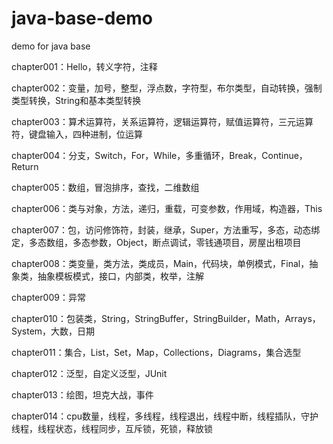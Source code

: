 # java-base-demo
demo for java base

chapter001：Hello，转义字符，注释

chapter002：变量，加号，整型，浮点数，字符型，布尔类型，自动转换，强制类型转换，String和基本类型转换

chapter003：算术运算符，关系运算符，逻辑运算符，赋值运算符，三元运算符，键盘输入，四种进制，位运算

chapter004：分支，Switch，For，While，多重循环，Break，Continue，Return

chapter005：数组，冒泡排序，查找，二维数组

chapter006：类与对象，方法，递归，重载，可变参数，作用域，构造器，This

chapter007：包，访问修饰符，封装，继承，Super，方法重写，多态，动态绑定，多态数组，多态参数，Object，断点调试，零钱通项目，房屋出租项目

chapter008：类变量，类方法，类成员，Main，代码块，单例模式，Final，抽象类，抽象模板模式，接口，内部类，枚举，注解

chapter009：异常

chapter010：包装类，String，StringBuffer，StringBuilder，Math，Arrays，System，大数，日期

chapter011：集合，List，Set，Map，Collections，Diagrams，集合选型

chapter012：泛型，自定义泛型，JUnit

chapter013：绘图，坦克大战，事件

chapter014：cpu数量，线程，多线程，线程退出，线程中断，线程插队，守护线程，线程状态，线程同步，互斥锁，死锁，释放锁

